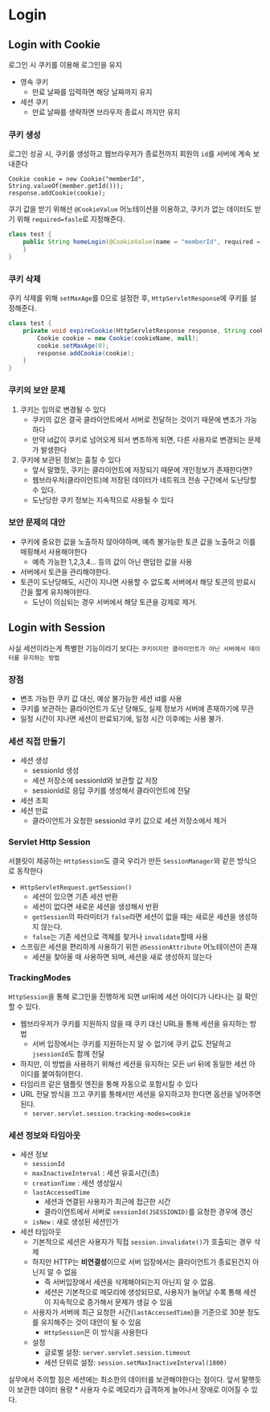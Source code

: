 # Login

## Login with Cookie

로그인 시 쿠키를 이용해 로그인을 유지

- 영속 쿠키
    - 만료 날짜를 입력하면 해당 날짜까지 유지
- 세션 쿠키
    - 만료 날짜를 생략하면 브라우저 종료시 까지만 유지

### 쿠키 생성

로그인 성공 시, 쿠키를 생성하고 웹브라우저가 종료전까지 회원의 `id`를 서버에 계속 보내준다

```text
Cookie cookie = new Cookie("memberId", String.valueOf(member.getId()));
response.addCookie(cookie);
```

쿠기 값을 받기 위해선 `@CookieValue` 어노테이션을 이용하고, 쿠키가 없는 데이터도 받기 위해 `required=fasle`로 지정해준다.

```java
class test {
    public String homeLogin(@CookieValue(name = "memberId", required = false) Long memberId) {
    }
}
```

### 쿠키 삭제

쿠키 삭제를 위해 `setMaxAge`를 0으로 설정한 후, `HttpServletResponse`에 쿠키를 설정해준다.
```java
class test {
    private void expireCookie(HttpServletResponse response, String cookieName) {
        Cookie cookie = new Cookie(cookieName, null);
        cookie.setMaxAge(0);
        response.addCookie(cookie);
    }
}
```

### 쿠키의 보안 문제

1. 쿠키는 임의로 변경될 수 있다
   - 쿠키의 값은 결국 클라이언트에서 서버로 전달하는 것이기 때문에 변조가 가능하다
   - 만약 id값이 쿠키로 넘어오게 되서 변조하게 되면, 다른 사용자로 변경되는 문제가 발생한다
2. 쿠키에 보관된 정보는 훔칠 수 있다
   - 앞서 말했듯, 쿠키는 클라이언트에 저장되기 때문에 개인정보가 존재한다면?
   - 웹브라우저(클라이언트)에 저장된 데이터가 네트워크 전송 구간에서 도난당할 수 있다.
   - 도난당한 쿠키 정보는 지속적으로 사용될 수 있다

### 보안 문제의 대안

- 쿠키에 중요한 값을 노출하지 않아야하며, 예측 불가능한 토큰 값을 노출하고 이를 매핑해서 사용해야한다
  - 예측 가능한 1,2,3,4... 등의 값이 아닌 랜덤한 값을 사용
- 서버에서 토큰을 관리해야한다.
- 토큰이 도난당해도, 시간이 지나면 사용할 수 없도록 서버에서 해당 토큰의 만료시간을 짧게 유지해야한다.
  - 도난이 의심되는 경우 서버에서 해당 토큰을 강제로 제거.

## Login with Session

사실 세션이라는게 특별한 기능이라기 보다는 `쿠키이지만 클라이언트가 아닌 서버에서 데이터를 유지하는 방법`

### 장점

- 변조 가능한 쿠키 값 대신, 예상 불가능한 세션 id를 사용
- 쿠키를 보관하는 클라이언트가 도난 당해도, 실제 정보가 서버에 존재하기에 무관
- 일정 시간이 지나면 세션이 만료되기에, 일정 시간 이후에는 사용 불가.

### 세션 직접 만들기

- 세션 생성
  - sessionId 생성
  - 세션 저장소에 sessionId와 보관할 값 저장
  - sessionId로 응답 쿠키를 생성해서 클라이언트에 전달
- 세션 조회
- 세션 만료
  - 클라이언트가 요청한 sessionId 쿠키 값으로 세션 저장소에서 제거

### Servlet Http Session

서블릿이 제공하는 `HttpSession`도 결국 우리가 만든 `SessionManager`와 같은 방식으로 동작한다

- `HttpServletRequest.getSession()`
  - 세션이 있으면 기존 세션 반환
  - 세션이 없다면 새로운 세션을 생성해서 반환
  - `getSession`의 파라미터가 `false`라면 세션이 없을 때는 새로운 세션을 생성하지 않는다.
  - `false`는 기존 세션으로 객체를 찾거나 `invalidate`할때 사용
- 스프링은 세션을 편리하게 사용하기 위한 `@SessionAttribute` 어노테이션이 존재
  - 세션을 찾아올 때 사용하면 되며, 세션을 새로 생성하지 않는다

### TrackingModes

`HttpSession`을 통해 로그인을 진행하게 되면 url뒤에 세션 아이디가 나타나는 걸 확인할 수 있다.

- 웹브라우저가 쿠키를 지원하지 않을 때 쿠키 대신 URL을 통해 세션을 유지하는 방법
  - 서버 입장에서는 쿠키를 지원하는지 알 수 없기에 쿠키 값도 전달하고 `jsessionId`도 함께 전달
- 하지만, 이 방법을 사용하기 위해선 세션을 유지하는 모든 url 뒤에 동일한 세션 아이디를 붙여줘야한다.
- 타임리프 같은 템플릿 엔진을 통해 자동으로 포함시킬 수 있다
- URL 전달 방식을 끄고 쿠키를 통해서만 세션을 유지하고자 한다면 옵션을 넣어주면 된다.
  - `server.servlet.session.tracking-modes=cookie`

### 세션 정보와 타임아웃

- 세션 정보
  - `sessionId`
  - `maxInactiveInterval` : 세션 유효시간(초)
  - `creationTime` : 세션 생성일시
  - `lastAccessedTime` 
    - 세션과 연결된 사용자가 최근에 접근한 시간
    - 클라이언트에서 서버로 `sessionId(JSESSIONID)`를 요청한 경우에 갱신
  - `isNew` : 새로 생성된 세션인가
- 세션 타임아웃
  - 기본적으로 세션은 사용자가 직접 `session.invalidate()`가 호출되는 경우 삭제
  - 하지만 HTTP는 **비연결성**이므로 서버 입장에서는 클라이언트가 종료된건지 아닌지 알 수 없음
    - 즉 서버입장에서 세션을 삭제해야되는지 아닌지 알 수 없음.
    - 세션은 기본적으로 메모리에 생성되므로, 사용자가 늘어날 수록 통해 세션이 지속적으로 증가해서 문제가 생길 수 있음
  - 사용자가 서버에 최근 요청한 시간(`lastAccessedTime`)을 기준으로 30분 정도를 유지해주는 것이 대안이 될 수 있음
    - `HttpSession`은 이 방식을 사용한다
  - 설정
    - 글로벌 설정: `server.servlet.session.timeout`
    - 세션 단위로 설정: `session.setMaxInactiveInterval(1800)`

실무에서 주의할 점은 세션에는 최소한의 데이터를 보관해야한다는 점이다.
앞서 말햇듯이 보관한 데이터 용량 * 사용자 수로 메모리가 급격하게 늘어나서 장애로 이어질 수 있다.